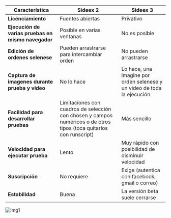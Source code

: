 | Característica | Sideex 2 | Sideex 3|
|----------------|----------|---------|
| **Licenciamiento** | Fuentes abiertas | Privativo |
| **Ejecución de varias pruebas en mismo navegador** | Posible en varias ventanas | No es posible |
| **Edición de ordenes selenese** | Pueden arrastrarse para intercambiar orden | No pueden arrastrarse |
| **Captura de imagenes durante prueba y video** | No lo hace | Lo hace, una imagine por orden selenese y un video de toda la ejecución |
| **Facilidad para desarrollar pruebas** | Limitaciones con cuadros de selección con chosen y campos numéricos o de otros tipos (toca quitarlos con runscript) | Más sencillo |
| **Velocidad para ejecutar prueba** | Lento | Muy rápido con posibilidad de disminuir velocidad | 
| **Suscripción** | No requiere | Exige (autentica con facebook, gmail o correo) |
| **Estabilidad** | Buena | La versión beta suele cerrarse |


![img1](https://github.com/pasosdeJesus/sip/blob/master/doc/sideex.img/sideex-Paola.png)
